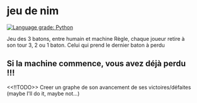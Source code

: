 # jeu de nim

[![Language grade: Python](https://img.shields.io/lgtm/grade/python/g/mickahell/jeu_de_nim.svg?logo=lgtm&logoWidth=18)](https://lgtm.com/projects/g/mickahell/jeu_de_nim/context:python)

Jeu des 3 batons, entre humain et machine
Règle, chaque joueur retire à son tour 3, 2 ou 1 baton. Celui qui prend le dernier baton à perdu

## Si la machine commence, vous avez déjà perdu !!!

<<!!TODO>> Creer un graphe de son avancement de ses victoires/défaites (maybe I'll do it, maybe not...)
